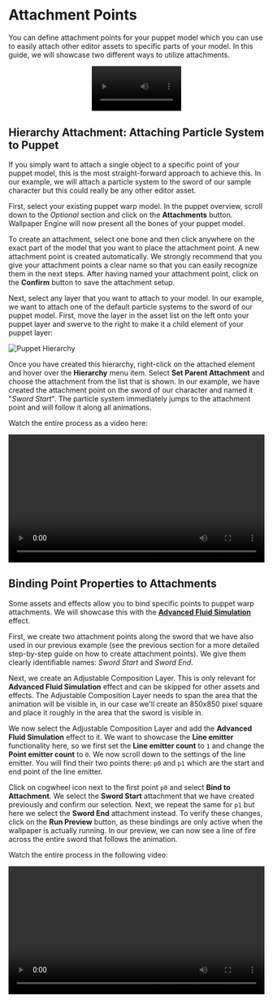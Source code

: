 # Attachment Points

You can define attachment points for your puppet model which you can use to easily attach other editor assets to specific parts of your model. In this guide, we will showcase two different ways to utilize attachments.

<video width="35%" style="margin:0 auto;display:block;" controls autoplay loop>
  <source src="/videos/puppet_attach_sample.mp4" type="video/mp4">
  Your browser does not support the video tag.
</video>

## Hierarchy Attachment: Attaching Particle System to Puppet

If you simply want to attach a single object to a specific point of your puppet model, this is the most straight-forward approach to achieve this. In our example, we will attach a particle system to the sword of our sample character but this could really be any other editor asset.

First, select your existing puppet warp model. In the puppet overview, scroll down to the *Optional* section and click on the **Attachments** button. Wallpaper Engine will now present all the bones of your puppet model.

To create an attachment, select one bone and then click anywhere on the exact part of the model that you want to place the attachment point. A new attachment point is created automatically. We strongly recommend that you give your attachment points a clear name so that you can easily recognize them in the next steps. After having named your attachment point, click on the **Confirm** button to save the attachment setup.

Next, select any layer that you want to attach to your model. In our example, we want to attach one of the default particle systems to the sword of our puppet model. First, move the layer in the asset list on the left onto your puppet layer and swerve to the right to make it a child element of your puppet layer:

![Puppet Hierarchy](/img/puppet-warp/puppet_attach_hierarchy.png)

Once you have created this hierarchy, right-click on the attached element and hover over the **Hierarchy** menu item. Select **Set Parent Attachment** and choose the attachment from the list that is shown. In our example, we have created the attachment point on the sword of our character and named it "*Sword Start*". The particle system immediately jumps to the attachment point and will follow it along all animations.

Watch the entire process as a video here:

<video width="100%" controls>
  <source src="/videos/puppet_attach_single.mp4" type="video/mp4">
  Your browser does not support the video tag.
</video>

## Binding Point Properties to Attachments

Some assets and effects allow you to bind specific points to puppet warp attachments. We will showcase this with the [**Advanced Fluid Simulation**](/en/scene/effects/effect/advancedfluidsimulation.html) effect.

First, we create two attachment points along the sword that we have also used in our previous example (see the previous section for a more detailed step-by-step guide on how to create attachment points). We give them clearly identifiable names: *Sword Start* and *Sword End*.

Next, we create an Adjustable Composition Layer. This is only relevant for **Advanced Fluid Simulation** effect and can be skipped for other assets and effects. The Adjustable Composition Layer needs to span the area that the animation will be visible in, in our case we'll create an 850x850 pixel square and place it roughly in the area that the sword is visible in.

We now select the Adjustable Composition Layer and add the **Advanced Fluid Simulation** effect to it. We want to showcase the **Line emitter** functionality here, so we first set the **Line emitter count** to `1` and change the **Point emitter count** to `0`. We now scroll down to the settings of the line emitter. You will find their two points there: `p0` and `p1` which are the start and end point of the line emitter.

Click on cogwheel icon next to the first point `p0` and select **Bind to Attachment**. We select the **Sword Start** attachment that we have created previously and confirm our selection. Next, we repeat the same for `p1` but here we select the **Sword End** attachment instead. To verify these changes, click on the **Run Preview** button, as these bindings are only active when the wallpaper is actually running. In our preview, we can now see a line of fire across the entire sword that follows the animation.

Watch the entire process in the following video:

<video width="100%" controls>
  <source src="/videos/puppet_attach_multiple.mp4" type="video/mp4">
  Your browser does not support the video tag.
</video>